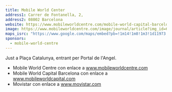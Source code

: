 ```yaml
---
title: Mobile World Center
address1: Carrer de Fontanella, 2, 
address2: 08002 Barcelona
website: https://www.mobileworldcentre.com/mobile-world-capital-barcelona
image: https://www.mobileworldcentre.com/image/journal/article?img_id=628331&t=1480624323929
maps_isrc: "https://www.google.com/maps/embed?pb=!1m14!1m8!1m3!1d11973.627370813298!2d2.1717225!3d41.3869702!3m2!1i1024!2i768!4f13.1!3m3!1m2!1s0x0%3A0xdadcb01c53af6c88!2sMobile+World+Centre!5e0!3m2!1sen!2ses!4v1497008598277"
sponsors:
  - mobile-world-centre
---
```


Just a Plaça Catalunya, entrant per Portal de l'Angel.

- Mobile World Centre con enlace a www.mobileworldcentre.com
- Mobile World Capital Barcelona con enlace a www.mobileworldcapital.com
- Movistar con enlace a www.movistar.com
